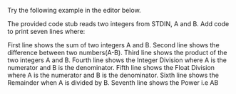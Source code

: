 Try the following example in the editor below.

The provided code stub reads two integers from STDIN, A and B. Add code to print seven lines where:

First line shows the sum of two integers A and B.
Second line shows the difference between two numbers(A-B).
Third line shows the product of the two integers A and B.
Fourth line shows the Integer Division where A is the numerator and B is the denominator.
Fifth line shows the Float Division where A is the numerator and B is the denominator.
Sixth line shows the Remainder when A is divided by B.
Seventh line shows the Power i.e AB
